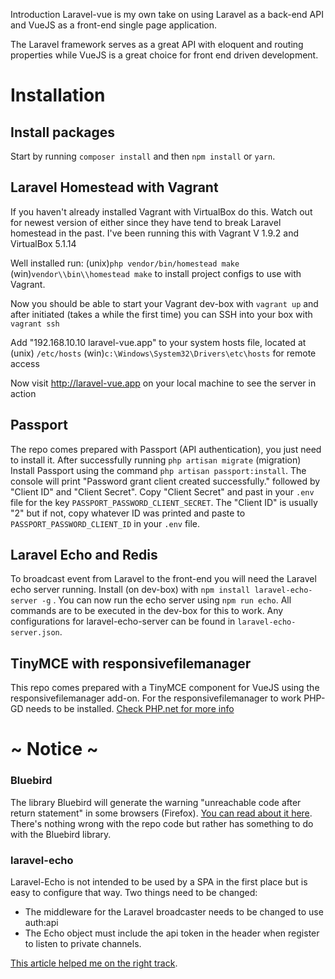 Introduction
Laravel-vue is my own take on using Laravel as a back-end API and VueJS as a front-end single page application.

The Laravel framework serves as a great API with eloquent and routing properties while VueJS is a great choice for front end driven development.

# Installation

## Install packages
Start by running `composer install` and then `npm install` or `yarn`.

## Laravel Homestead with Vagrant
If you haven't already installed Vagrant with VirtualBox do this. Watch out for newest version of either since they have tend to break Laravel homestead in the past. I've been running this with Vagrant V 1.9.2 and VirtualBox 5.1.14

Well installed run: (unix)`php vendor/bin/homestead make` (win)`vendor\\bin\\homestead make` to install project configs to use with Vagrant.

Now you should be able to start your Vagrant dev-box with `vagrant up` and after initiated (takes a while the first time) you can SSH into your box with `vagrant ssh`

Add "192.168.10.10 laravel-vue.app" to your system hosts file, located at (unix) `/etc/hosts` (win)`c:\Windows\System32\Drivers\etc\hosts` for remote access

Now visit http://laravel-vue.app on your local machine to see the server in action

## Passport
The repo comes prepared with Passport (API authentication), you just need to install it. After successfully running `php artisan migrate` (migration) Install Passport using the command `php artisan passport:install`. The console will print "Password grant client created successfully." followed by "Client ID" and "Client Secret". Copy "Client Secret" and past in your `.env` file for the key `PASSPORT_PASSWORD_CLIENT_SECRET`. The "Client ID" is usually "2" but if not, copy whatever ID was printed and paste to `PASSPORT_PASSWORD_CLIENT_ID` in your `.env` file.

## Laravel Echo and Redis
To broadcast event from Laravel to the front-end you will need the Laravel echo server running. Install (on dev-box) with `npm install laravel-echo-server -g` . You can now run the echo server using `npm run echo`. All commands are to be executed in the dev-box for this to work. Any configurations for laravel-echo-server can be found in `laravel-echo-server.json`.

## TinyMCE with responsivefilemanager
This repo comes prepared with a TinyMCE component for VueJS using the responsivefilemanager add-on. For the responsivefilemanager to work PHP-GD needs to be installed. [Check PHP.net for more info](http://php.net/manual/en/image.installation.php)

# ~ Notice ~
### Bluebird
The library Bluebird will generate the warning "unreachable code after return statement" in some browsers (Firefox). [You can read about it here](http://stackoverflow.com/questions/24987896/how-does-bluebirds-util-tofastproperties-function-make-an-objects-properties). There's nothing wrong with the repo code but rather has something to do with the Bluebird library.

### laravel-echo
Laravel-Echo is not intended to be used by a SPA in the first place but is easy to configure that way. Two things need to be changed:
- The middleware for the Laravel broadcaster needs to be changed to use auth:api
- The Echo object must include the api token in the header when register to listen to private channels.

[This article helped me on the right track](https://laravel.io/forum/10-09-2016-howto-broadcasting-laravel-echo-laravel-echo-server-and-jwt).
